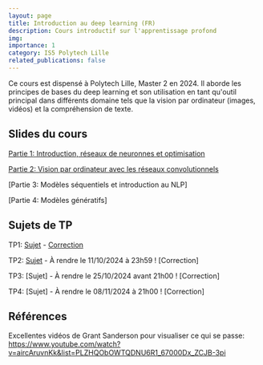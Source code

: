 ```yaml
---
layout: page
title: Introduction au deep learning (FR)
description: Cours introductif sur l'apprentissage profond
img: 
importance: 1
category: IS5 Polytech Lille
related_publications: false
---
```


Ce cours est dispensé à Polytech Lille, Master 2 en 2024. Il aborde les principes de bases du deep learning
et son utilisation en tant qu'outil principal dans différents domaine tels que la vision par ordinateur (images, vidéos)
et la compréhension de texte.

## Slides du cours

[Partie 1: Introduction, réseaux de neuronnes et optimisation](../../assets/pdf/courses_slides/deep_learning/part1.pdf)

[Partie 2: Vision par ordinateur avec les réseaux convolutionnels](../../assets/pdf/courses_slides/deep_learning/part2.pdf)

[Partie 3: Modèles séquentiels et introduction au NLP]

[Partie 4: Modèles génératifs]

## Sujets de TP

TP1: [Sujet](https://drive.google.com/file/d/1_Ku_R0jJMOrhG8xHkcJl1B6IommVIbdW/view?usp=sharing) - [Correction](https://colab.research.google.com/drive/19_Gy91ZpiUh49kTMY72jSmk1WFbYP-dw?usp=sharing)

TP2: [Sujet](https://drive.google.com/file/d/1lFZz49HPL6m9XyPBlL3R-jr7uML_JIW4/view?usp=sharing) - À rendre le 11/10/2024 à 23h59 ! [Correction]

TP3: [Sujet] - À rendre le 25/10/2024 avant 21h00 ! [Correction]

TP4: [Sujet] - À rendre le 08/11/2024 à 21h00 ! [Correction]
## Références

Excellentes vidéos de Grant Sanderson pour visualiser ce qui se passe: https://www.youtube.com/watch?v=aircAruvnKk&list=PLZHQObOWTQDNU6R1_67000Dx_ZCJB-3pi

